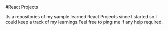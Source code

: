 #React Projects

Its a repositories of my sample learned React Projects since I started so I could keep a track of my learnings.Feel free to ping me if any help required.
